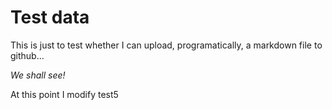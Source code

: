 # Test data
This is just to test whether I can upload, programatically,
a markdown file to github...

_We shall see!_

At this point I modify test5

